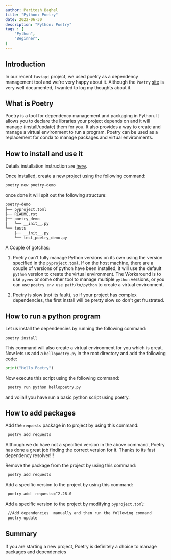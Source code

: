 ```yaml
---
author: Paritosh Baghel
title: "Python: Poetry" 
date: 2022-06-30
description: "Python: Poetry" 
tags : [
    "Python",
    "Beginner",
]
---
```


## Introduction

In our recent `fastapi` project, we used poetry as a dependency management tool and we're very happy about it. Although the `Poetry` [site](https://python-poetry.org/) is very well documented, I wanted to log my thoughts about it.

## What is Poetry

Poetry is a tool for dependency management and packaging in Python. It allows you to declare the libraries your project depends on and it will manage (install/update) them for you. It also provides a way to create and manage a virtual environment to run a program. Poetry can be used as a replacement for conda to manage packages and virtual environments.

## How to install and use it

Details installation instruction are [here](https://python-poetry.org/docs/#installation).


Once installed, create a new project using the following command:

```bash
poetry new poetry-demo
```

once done it will spit out the following structure:

```bash
poetry-demo
├── pyproject.toml
├── README.rst
├── poetry_demo
│   └── __init__.py
└── tests
    ├── __init__.py
    └── test_poetry_demo.py
```

A Couple of gotchas:

1) Poetry can't fully manage Python versions on its own using the version specified in the `pyproject.toml`. If on the host machine, there are a couple of versions of python have been installed, it will use the default `python` version to create the virtual environment. The Workaround is to use `pyenv` or some other tool to manage multiple `python` versions, or you can use `poetry env use path/to/python` to create a virtual environment.

2) Poetry is slow (not its fault), so if your project has complex dependencies, the first install will be pretty slow so don't get frustrated. 

## How to run a python program

Let us install the dependencies by running the following command:

```bash
poetry install 
```

This command will also create a virtual environment for you which is great. Now lets us add a `hellopoetry.py` in the root directory and add the following code:

```python
print("Hello Poetry")
```

Now execute this script using the following command:

```bash 
 poetry run python hellopoetry.py
```

and voila!! you have run a basic python script using poetry.


## How to add packages

Add the `requests` package in to project by using this command:

```bash 
 poetry add requests
```

Although we do have not a specified version in the above command, Poetry has done a great job finding the correct version for it. Thanks to its fast dependency resolver!!! 

Remove the package from the project by using this command:

```bash 
 poetry add requests
```

Add a specific version to the project by using this command:

```bash 
 poetry add  requests=^2.28.0
```

Add a specific version to the project by modifying `pyproject.toml`:

```bash 
 //Add dependencies  manually and then run the following command
 poetry update
```

## Summary

If you are starting a new project, Poetry is definitely a choice to manage packages and dependencies